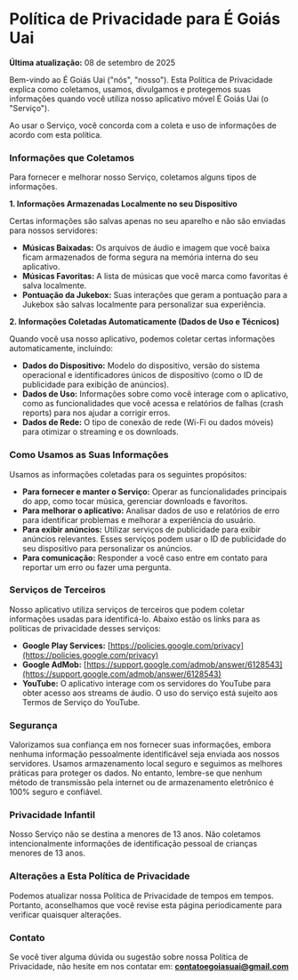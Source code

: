 # Política de Privacidade para É Goiás Uai

**Última atualização:** 08 de setembro de 2025

Bem-vindo ao É Goiás Uai ("nós", "nosso"). Esta Política de Privacidade explica como coletamos, usamos, divulgamos e protegemos suas informações quando você utiliza nosso aplicativo móvel É Goiás Uai (o "Serviço").

Ao usar o Serviço, você concorda com a coleta e uso de informações de acordo com esta política.

### Informações que Coletamos

Para fornecer e melhorar nosso Serviço, coletamos alguns tipos de informações.

**1. Informações Armazenadas Localmente no seu Dispositivo**

Certas informações são salvas apenas no seu aparelho e não são enviadas para nossos servidores:
* **Músicas Baixadas:** Os arquivos de áudio e imagem que você baixa ficam armazenados de forma segura na memória interna do seu aplicativo.
* **Músicas Favoritas:** A lista de músicas que você marca como favoritas é salva localmente.
* **Pontuação da Jukebox:** Suas interações que geram a pontuação para a Jukebox são salvas localmente para personalizar sua experiência.

**2. Informações Coletadas Automaticamente (Dados de Uso e Técnicos)**

Quando você usa nosso aplicativo, podemos coletar certas informações automaticamente, incluindo:
* **Dados do Dispositivo:** Modelo do dispositivo, versão do sistema operacional e identificadores únicos de dispositivo (como o ID de publicidade para exibição de anúncios).
* **Dados de Uso:** Informações sobre como você interage com o aplicativo, como as funcionalidades que você acessa e relatórios de falhas (crash reports) para nos ajudar a corrigir erros.
* **Dados de Rede:** O tipo de conexão de rede (Wi-Fi ou dados móveis) para otimizar o streaming e os downloads.

### Como Usamos as Suas Informações

Usamos as informações coletadas para os seguintes propósitos:

* **Para fornecer e manter o Serviço:** Operar as funcionalidades principais do app, como tocar música, gerenciar downloads e favoritos.
* **Para melhorar o aplicativo:** Analisar dados de uso e relatórios de erro para identificar problemas e melhorar a experiência do usuário.
* **Para exibir anúncios:** Utilizar serviços de publicidade para exibir anúncios relevantes. Esses serviços podem usar o ID de publicidade do seu dispositivo para personalizar os anúncios.
* **Para comunicação:** Responder a você caso entre em contato para reportar um erro ou fazer uma pergunta.

### Serviços de Terceiros

Nosso aplicativo utiliza serviços de terceiros que podem coletar informações usadas para identificá-lo. Abaixo estão os links para as políticas de privacidade desses serviços:

* **Google Play Services:** [https://policies.google.com/privacy](https://policies.google.com/privacy)
* **Google AdMob:** [https://support.google.com/admob/answer/6128543](https://support.google.com/admob/answer/6128543)
* **YouTube:** O aplicativo interage com os servidores do YouTube para obter acesso aos streams de áudio. O uso do serviço está sujeito aos Termos de Serviço do YouTube.

### Segurança

Valorizamos sua confiança em nos fornecer suas informações, embora nenhuma informação pessoalmente identificável seja enviada aos nossos servidores. Usamos armazenamento local seguro e seguimos as melhores práticas para proteger os dados. No entanto, lembre-se que nenhum método de transmissão pela internet ou de armazenamento eletrônico é 100% seguro e confiável.

### Privacidade Infantil

Nosso Serviço não se destina a menores de 13 anos. Não coletamos intencionalmente informações de identificação pessoal de crianças menores de 13 anos.

### Alterações a Esta Política de Privacidade

Podemos atualizar nossa Política de Privacidade de tempos em tempos. Portanto, aconselhamos que você revise esta página periodicamente para verificar quaisquer alterações.

### Contato

Se você tiver alguma dúvida ou sugestão sobre nossa Política de Privacidade, não hesite em nos contatar em: **contatoegoiasuai@gmail.com**
